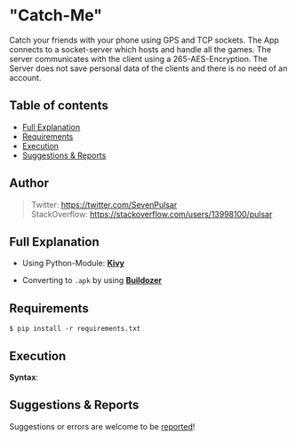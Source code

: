 # "Catch-Me"

Catch your friends with your phone using GPS and TCP sockets. The App connects to a socket-server which hosts and handle all the games.
The server communicates with the client using a 265-AES-Encryption.
The Server does not save personal data of the clients and there is no need of an account.

## Table of contents

* [Full Explanation](#full-explanation)
* [Requirements](#requirements)
* [Execution](#execution)
* [Suggestions & Reports](#suggestions--reports)

## Author

> Twitter: https://twitter.com/SevenPulsar \
> StackOverflow: https://stackoverflow.com/users/13998100/pulsar 

## Full Explanation
    
- Using Python-Module: [**Kivy**](https://kivy.org/#home)

- Converting to <code>.apk</code> by using [**Buildozer**](https://buildozer.readthedocs.io/en/latest/)


## Requirements

    $ pip install -r requirements.txt
    
## Execution
 
 **Syntax**:

## Suggestions & Reports

Suggestions or errors are welcome to be [reported](https://github.com/Pulsar7/Math-Functions-Cryptography/issues)! 
